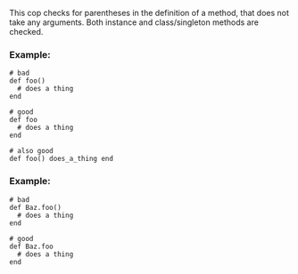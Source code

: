 This cop checks for parentheses in the definition of a method,
that does not take any arguments. Both instance and
class/singleton methods are checked.

### Example:

    # bad
    def foo()
      # does a thing
    end

    # good
    def foo
      # does a thing
    end

    # also good
    def foo() does_a_thing end

### Example:

    # bad
    def Baz.foo()
      # does a thing
    end

    # good
    def Baz.foo
      # does a thing
    end